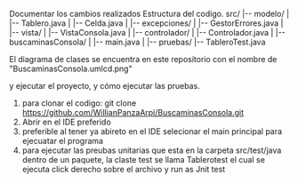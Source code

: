 Documentar los cambios realizados
Estructura del codigo. 
src/
|-- modelo/
|   |-- Tablero.java
|   |-- Celda.java
|
|-- excepciones/
|   |-- GestorErrores.java
|
|-- vista/
|   |-- VistaConsola.java
|
|-- controlador/
|   |-- Controlador.java
|
|-- buscaminasConsola/
|   |-- main.java
|
|-- pruebas/
    |-- TableroTest.java

El diagrama de clases se encuentra en este repositorio con el nombre de "BuscaminasConsola.umlcd.png"

y ejecutar el proyecto, y cómo ejecutar las pruebas.
1. para clonar el codigo: git clone https://github.com/WillianPanzaArpi/BuscaminasConsola.git
2. Abrir en el IDE preferido
3. preferible al tener ya abireto en el IDE selecionar el main principal para ejecuatar el programa
4. para ejecutar las preubas unitarias que esta en la carpeta src/test/java dentro de un paquete, la claste test se llama Tablerotest el cual se ejecuta click derecho sobre el archivo y run as Jnit test
